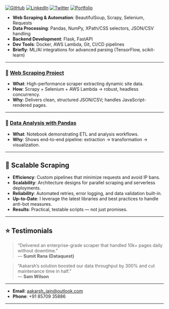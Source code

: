 [![GitHub](https://img.shields.io/badge/GitHub-%2312100E.svg?style=for-the-badge&logo=github&logoColor=white)](https://github.com/yourusername) [![LinkedIn](https://img.shields.io/badge/LinkedIn-%230077B5.svg?style=for-the-badge&logo=linkedin&logoColor=white)](https://linkedin.com/in/yourusername) [![Twitter](https://img.shields.io/badge/Twitter-%231DA1F2.svg?style=for-the-badge&logo=twitter&logoColor=white)](https://twitter.com/yourusername) [![Portfolio](https://img.shields.io/badge/Portfolio-%23FF5722.svg?style=for-the-badge&logo=google-chrome&logoColor=white)](https://yourportfolio.com)

- **Web Scraping & Automation**: BeautifulSoup, Scrapy, Selenium, Requests
- **Data Processing**: Pandas, NumPy, XPath/CSS selectors, JSON/CSV handling
- **Backend Development**: Flask, FastAPI
- **Dev Tools**: Docker, AWS Lambda, Git, CI/CD pipelines
- **Briefly**: ML/AI integrations for advanced parsing (TensorFlow, scikit-learn)

---

### 🔹 [Web Scraping Project](web-scraping-project/README.md)
- **What**: High-performance scraper extracting dynamic site data.
- **How**: Scrapy + Selenium + AWS Lambda → robust, headless concurrency.
- **Why**: Delivers clean, structured JSON/CSV; handles JavaScript-rendered pages.
---
### 🔹 [Data Analysis with Pandas](pandas.ipynb)
- **What**: Notebook demonstrating ETL and analysis workflows.
- **Why**: Shows end-to-end pipeline: extraction → transformation → visualization.

---

## 🚀 Scalable Scraping

- **Efficiency**: Custom pipelines that minimize requests and avoid IP bans.
- **Scalability**: Architecture designs for parallel scraping and serverless deployments.
- **Reliability**: Automated retries, error logging, and data validation built-in.
- **Up-to-Date**: I leverage the latest libraries and best practices to handle anti-bot measures.
- **Results**: Practical, testable scripts — not just promises.

---

## ⭐ Testimonials

> “Delivered an enterprise-grade scraper that handled 10k+ pages daily without downtime.”  
> — **Sumit Rana (Dataquest)**

> “Aakarsh’s solution boosted our data throughput by 300% and cut maintenance time in half.”  
> — **Sam Wilson**

---

- **Email**: [aakarsh_jain@outlook.com](mailto:aakarsh_jain@outlook.com)  
- **Phone**: +91 85709 35886

---
